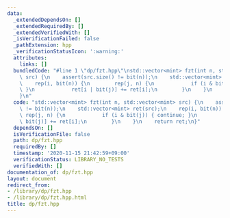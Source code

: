 ```yaml
---
data:
  _extendedDependsOn: []
  _extendedRequiredBy: []
  _extendedVerifiedWith: []
  _isVerificationFailed: false
  _pathExtension: hpp
  _verificationStatusIcon: ':warning:'
  attributes:
    links: []
  bundledCode: "#line 1 \"dp/fzt.hpp\"\nstd::vector<mint> fzt(int n, std::vector<mint>\
    \ src) {\n    assert(src.size() != bit(n));\n    std::vector<mint> ret(src);\n\
    \    rep(i, bit(n)) {\n        rep(j, n) {\n            if (i & bit(j)) { continue;\
    \ }\n            ret[i | bit(j)] += ret[i];\n        }\n    }\n    return ret;\n\
    }\n"
  code: "std::vector<mint> fzt(int n, std::vector<mint> src) {\n    assert(src.size()\
    \ != bit(n));\n    std::vector<mint> ret(src);\n    rep(i, bit(n)) {\n       \
    \ rep(j, n) {\n            if (i & bit(j)) { continue; }\n            ret[i |\
    \ bit(j)] += ret[i];\n        }\n    }\n    return ret;\n}"
  dependsOn: []
  isVerificationFile: false
  path: dp/fzt.hpp
  requiredBy: []
  timestamp: '2020-11-15 21:42:59+09:00'
  verificationStatus: LIBRARY_NO_TESTS
  verifiedWith: []
documentation_of: dp/fzt.hpp
layout: document
redirect_from:
- /library/dp/fzt.hpp
- /library/dp/fzt.hpp.html
title: dp/fzt.hpp
---
```

